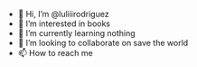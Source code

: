 - 👋 Hi, I’m @luliiirodriguez
- 👀 I’m interested in books
- 🌱 I’m currently learning nothing
- 💞️ I’m looking to collaborate on save the world
- 📫 How to reach me 

<!---
luliiirodriguez/luliiirodriguez is a ✨ special ✨ repository because its `README.md` (this file) appears on your GitHub profile.
You can click the Preview link to take a look at your changes.
--->
